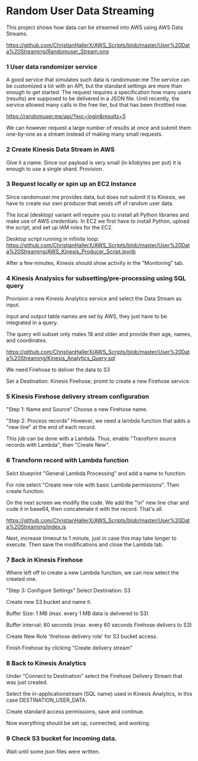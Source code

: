 # Random User Data Streaming

This project shows how data can be streamed into AWS using AWS Data Streams.


https://github.com/ChristianHallerX/AWS_Scripts/blob/master/User%20Data%20Streaming/Randomuser_Stream.png



### 1 User data randomizer service

A good service that simulates such data is randomuser.me The service can be customized a lot with an API, but the standard settings are more than enough to get started.
The request requires a specification how many users (results) are supposed to be delivered in a JSON file.
Until recently, the service allowed many calls in the free tier, but that has been throttled now.

https://randomuser.me/api/?exc=login&results=5

We can however request a large number of results at once and submit them one-by-one as a stream instead of making many small requests.




### 2 Create Kinesis Data Stream in AWS

Give it a name. Since our payload is very small (in kilobytes per put) it is enough to use a single shard. Provision.




### 3 Request locally or spin up an EC2 Instance

Since randomuser.me provides data, but does not submit it to Kinesis, we have to create our own producer that sends off of random user data.

The local (desktop) variant will require you to install all Python libraries and make use of AWS credentials. In EC2 we first have to install Python, upload the script, and set up IAM roles for the EC2.

Desktop script running in infinite loop: https://github.com/ChristianHallerX/AWS_Scripts/blob/master/User%20Data%20Streaming/AWS_Kinesis_Producer_Script.ipynb

After a few minutes, Kinesis should show activity in the "Monitoring" tab.




### 4 Kinesis Analysics for subsetting/pre-processing using SQL query

Provision a new Kinesis Analytics service and select the Data Stream as input.

Input and output table names are set by AWS, they just have to be integrated in a query.

The query will subset only males 18 and older and provide their age, names, and coordinates.

https://github.com/ChristianHallerX/AWS_Scripts/blob/master/User%20Data%20Streaming/Kinesis_Analytics_Query.sql

We need Firehose to deliver the data to S3

Set a Destination: Kinesis Firehose, promt to create a new Firehose service.




### 5 Kinesis Firehose delivery stream configuration

"Step 1: Name and Source" Choose a new Firehose name.

"Step 2: Process records" However, we need a lambda function that adds a "new line" at the end of each record.

This job can be done with a Lambda. Thus, enable "Transform source records with Lambda", then "Create New".




### 6 Transform record with Lambda function

Selct blueprint "General Lambda Processing" and add a name to function.

For role select "Create new role with basic Lambda permissions". Then create function.

On the next screen we modify the code. We add the "\n" new line char and code it in base64, then concatenate it with the record. That's all.

https://github.com/ChristianHallerX/AWS_Scripts/blob/master/User%20Data%20Streaming/index.js

Next, increase timeout to 1 minute, just in case this may take longer to execute. Then save the modifications and close the Lambda tab.




### 7 Back in Kinesis Firehose

Where left off to create a new Lambda function, we can now select the created one.

"Step 3: Configure Settings" Select Destination: S3

Create new S3 bucket and name it.

Buffer Size: 1 MB (max. every 1 MB data is delivered to S3)

Buffer interval: 60 seconds (max. every 60 seconds Firehose delivers to S3)

Create New Role 'firehose delivery role' for S3 bucket access.

Finish Firehose by clicking "Create delivery stream"




### 8 Back to Kinesis Analytics

Under "Connect to Destination" select the Firehose Delivery Stream that was just created.

Select the in-applicationstream (SQL name) used in Kinesis Analytics, in this case DESTINATION_USER_DATA.

Create standard access permissions, save and continue.

Now everything should be set up, connected, and working.


### 9 Check S3 bucket for incoming data.

Wait until some json files were written.
